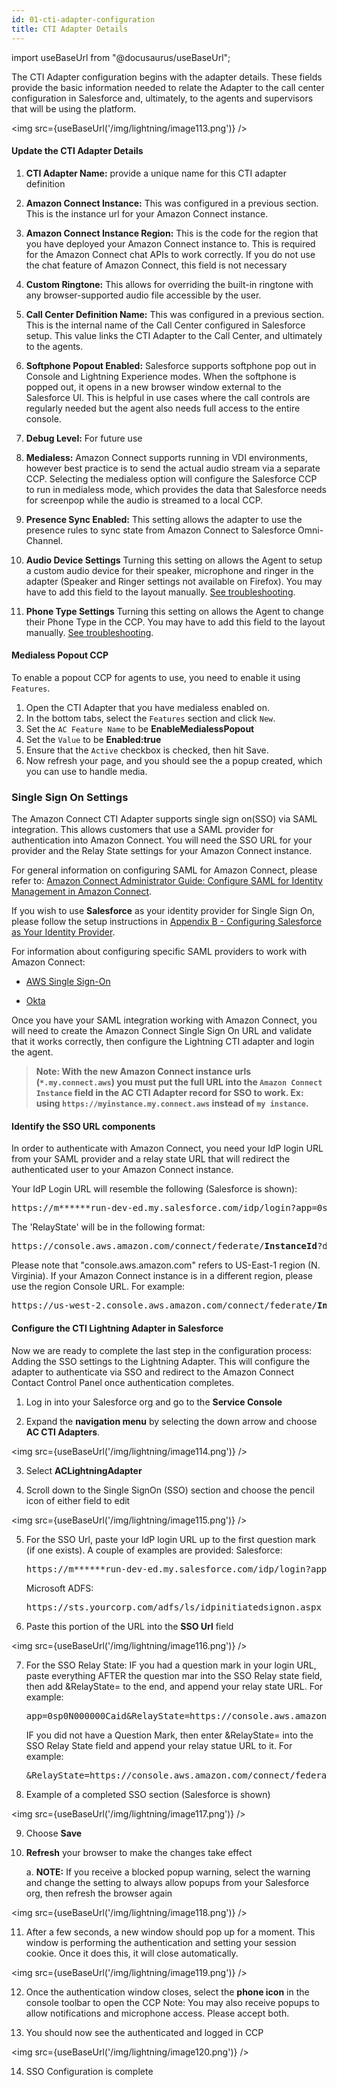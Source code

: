 ```yaml
---
id: 01-cti-adapter-configuration
title: CTI Adapter Details
---
```


import useBaseUrl from "@docusaurus/useBaseUrl";

The CTI Adapter configuration begins with the adapter details. These
fields provide the basic information needed to relate the Adapter to the
call center configuration in Salesforce and, ultimately, to the agents
and supervisors that will be using the platform.

<img src={useBaseUrl('/img/lightning/image113.png')} />

#### Update the CTI Adapter Details

1.  **CTI Adapter Name:** provide a unique name for this CTI adapter
    definition

2.  **Amazon Connect Instance:** This was configured in a previous
    section. This is the instance url for your Amazon Connect
    instance.

3.  **Amazon Connect Instance Region:** This is the code for the region
    that you have deployed your Amazon Connect instance to. This is
    required for the Amazon Connect chat APIs to work correctly. If you
    do not use the chat feature of Amazon Connect, this field is not
    necessary

4.  **Custom Ringtone:** This allows for overriding the built-in
    ringtone with any browser-supported audio file accessible by the
    user.

5.  **Call Center Definition Name:** This was configured in a previous
    section. This is the internal name of the Call Center configured in
    Salesforce setup. This value links the CTI Adapter to the Call
    Center, and ultimately to the agents.

6.  **Softphone Popout Enabled:** Salesforce supports softphone pop out
    in Console and Lightning Experience modes. When the softphone is
    popped out, it opens in a new browser window external to the
    Salesforce UI. This is helpful in use cases where the call controls
    are regularly needed but the agent also needs full access to the
    entire console.

7.  **Debug Level:** For future use

8.  **Medialess:** Amazon Connect supports running in VDI environments,
    however best practice is to send the actual audio stream via a
    separate CCP. Selecting the medialess option will configure the
    Salesforce CCP to run in medialess mode, which provides the data
    that Salesforce needs for screenpop while the audio is streamed to a
    local CCP.

9.  **Presence Sync Enabled:** This setting allows the adapter to use
    the presence rules to sync state from Amazon Connect to Salesforce
    Omni-Channel.

10. **Audio Device Settings** Turning this setting on allows the Agent 
    to setup a custom audio device for their speaker, microphone and 
    ringer in the adapter (Speaker and Ringer settings not available on Firefox). 
    You may have to add this field to the layout manually. [See troubleshooting](/docs/lightning/installation/06-adapter-installation-troubleshooting).

11. **Phone Type Settings** Turning this setting on allows the Agent to 
    change their Phone Type in the CCP. You may have to add this field to 
    the layout manually. [See troubleshooting](/docs/lightning/installation/06-adapter-installation-troubleshooting).

#### Medialess Popout CCP
To enable a popout CCP for agents to use, you need to enable it using `Features`. 

1. Open the CTI Adapter that you have medialess enabled on.
2. In the bottom tabs, select the `Features` section and click `New`.
3. Set the `AC Feature Name` to be **EnableMedialessPopout**
4. Set the `Value` to be **Enabled:true**
5. Ensure that the `Active` checkbox is checked, then hit Save.
6. Now refresh your page, and you should see the a popup created, which you can use to handle media.

### Single Sign On Settings

The Amazon Connect CTI Adapter supports single sign on(SSO) via SAML
integration. This allows customers that use a SAML provider for
authentication into Amazon Connect. You will need the SSO URL for your
provider and the Relay State settings for your Amazon Connect instance.

For general information on configuring SAML for Amazon Connect, please
refer to: [Amazon Connect Administrator Guide: Configure SAML for
Identity Management in Amazon
Connect](https://docs.aws.amazon.com/connect/latest/adminguide/configure-saml).

If you wish to use **Salesforce** as your identity provider for Single
Sign On, please follow the setup instructions in [Appendix B - Configuring Salesforce as Your Identity Provider](/docs/lightning/appendices/appendix-b-configuring-salesforce-as-your-identity-provider/01-configuration).

For information about configuring specific SAML providers to work with
Amazon Connect:

-   [AWS Single
    Sign-On](https://aws.amazon.com/blogs/contact-center/enabling-federation-with-aws-single-sign-on-and-amazon-connect/)

-   [Okta](https://aws.amazon.com/blogs/contact-center/configure-single-sign-on-for-amazon-connect-using-okta/)

Once you have your SAML integration working with Amazon Connect, you
will need to create the Amazon Connect Single Sign On URL and validate
that it works correctly, then configure the Lightning CTI adapter and
login the agent.

> **Note: With the new Amazon Connect instance urls (`*.my.connect.aws`) you must put the full URL into the `Amazon Connect Instance` field in the AC CTI Adapter record for SSO to work. Ex: using `https://myinstance.my.connect.aws` instead of `my instance`.**

#### Identify the SSO URL components

In order to authenticate with Amazon Connect, you need your IdP login
URL from your SAML provider and a relay state URL that will redirect the
authenticated user to your Amazon Connect instance.

Your IdP Login URL will resemble the following (Salesforce is shown):
<pre>https://m******run-dev-ed.my.salesforce.com/idp/login?app=0sp0N000000Caid</pre>

The 'RelayState' will be in the following format:

<pre>https://console.aws.amazon.com/connect/federate/<b>InstanceId</b>?destination=%2Fconnect%2Fccp</pre>

Please note that "console.aws.amazon.com" refers to US-East-1 region (N.
Virginia). If your Amazon Connect instance is in a different region,
please use the region Console URL. For example:

<pre>https://us-west-2.console.aws.amazon.com/connect/federate/<b>InstanceId</b>?destination=%2Fconnect%2Fccp</pre>

#### Configure the CTI Lightning Adapter in Salesforce

Now we are ready to complete the last step in the configuration process:
Adding the SSO settings to the Lightning Adapter. This will configure
the adapter to authenticate via SSO and redirect to the Amazon Connect
Contact Control Panel once authentication completes.

1.  Log in into your Salesforce org and go to the **Service Console**

2.  Expand the **navigation menu** by selecting the down arrow and
    choose **AC CTI Adapters**.

<img src={useBaseUrl('/img/lightning/image114.png')} />

3.  Select **ACLightningAdapter**

4.  Scroll down to the Single SignOn (SSO) section and choose the pencil
    icon of either field to edit

<img src={useBaseUrl('/img/lightning/image115.png')} />

5.  For the SSO Url, paste your IdP login URL up to the first question
    mark (if one exists). A couple of examples are provided:
    Salesforce:
    <pre>https://m******run-dev-ed.my.salesforce.com/idp/login?app=0sp0N000000Caid</pre>
    Microsoft ADFS:
    <pre>https://sts.yourcorp.com/adfs/ls/idpinitiatedsignon.aspx</pre>

6.  Paste this portion of the URL into the **SSO Url** field

<img src={useBaseUrl('/img/lightning/image116.png')} />

7.  For the SSO Relay State:
    IF you had a question mark in your login URL, paste everything AFTER
    the question mar into the SSO Relay state field, then add
    &RelayState= to the end, and append your relay state URL.
    For example:
    <pre>app=0sp0N000000Caid&RelayState=https://console.aws.amazon.com/connect/federate/<b>InstanceId</b>?destination=%2Fconnect%2Fccp</pre>
    IF you did not have a Question Mark, then enter &RelayState= into
    the SSO Relay State field and append your relay statue URL to it.
    For example:
    <pre>&RelayState=https://console.aws.amazon.com/connect/federate/<b>instanceId</b>?destination=%2Fconnect%2Fccp</pre>

8.  Example of a completed SSO section (Salesforce is shown)

<img src={useBaseUrl('/img/lightning/image117.png')} />

9.  Choose **Save**

10. **Refresh** your browser to make the changes take effect

    a.  **NOTE:** If you receive a blocked popup warning, select the
        warning and change the setting to always allow popups from your
        Salesforce org, then refresh the browser again

<img src={useBaseUrl('/img/lightning/image118.png')} />

11. After a few seconds, a new window should pop up for a moment. This
    window is performing the authentication and setting your session
    cookie. Once it does this, it will close automatically.

<img src={useBaseUrl('/img/lightning/image119.png')} />

12. Once the authentication window closes, select the **phone icon** in
    the console toolbar to open the CCP
    Note: You may also receive popups to allow notifications and
    microphone access. Please accept both.

13. You should now see the authenticated and logged in CCP

<img src={useBaseUrl('/img/lightning/image120.png')} />

14. SSO Configuration is complete
